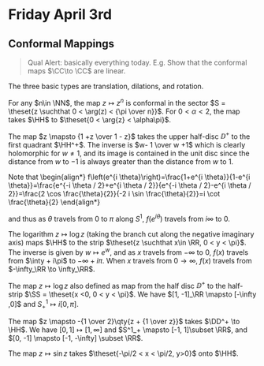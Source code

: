 # Friday April 3rd

## Conformal Mappings

> Qual Alert: basically everything today.
> E.g. Show that the conformal maps $\CC\to \CC$ are linear.

The three basic types are translation, dilations, and rotation.

For any $n\in \NN$, the map $z\mapsto z^n$ is conformal in the sector $S = \theset{z \suchthat 0 < \arg(z) < {\pi \over n}}$.
For $0 < \alpha < 2$, the map takes $\HH$ to $\theset{0 < \arg{z} < \alpha\pi}$.

The map $z \mapsto {1 +z \over 1 - z}$ takes the upper half-disc $\DD^+$ to the first quadrant $\HH^+$.
The inverse is $w- 1 \over w +1$ which is clearly holomorphic for $w\neq 1$, and its image is contained in the unit disc since the distance from $w$ to $-1$ is always greater than the distance from $w$ to $1$.

Note that
\begin{align*}
f\left(e^{i \theta}\right)=\frac{1+e^{i \theta}}{1-e^{i \theta}}=\frac{e^{-i \theta / 2}+e^{i \theta / 2}}{e^{-i \theta / 2}-e^{i \theta / 2}}=\frac{2 \cos \frac{\theta}{2}}{-2 i \sin \frac{\theta}{2}}=i \cot \frac{\theta}{2}
\end{align*}

and thus as $\theta$ travels from $0$ to $\pi$ along $S^1$, $f(e^{i\theta})$ travels from $i\infty$ to 0.

The logarithm $z\mapsto \log z$ (taking the branch cut along the negative imaginary axis) maps $\HH$ to the strip $\theset{z \suchthat x\in \RR, 0 < y < \pi}$.
The inverse is given by $w \mapsto e^w$, and as $x$ travels from $-\infty$ to $0$, $f(x)$ travels from $\inty + i\pi$ to $-\infty + i\pi$.
When $x$ travels from $0\to\infty$, $f(x)$ travels from $-\infty_\RR \to \infty_\RR$.


The map $z \mapsto \log z$ also defined as map from the half disc $\DD^+$ to the half-strip $\SS = \theset{x <0, 0 < y < \pi}$.
We have $[1, -1]_\RR \mapsto [-\infty ,0]$ and $S^1_+ \mapsto i[0, \pi]$.

The map $z \mapsto -{1 \over 2}\qty{z + {1 \over z}}$ takes $\DD^+ \to \HH$.
We have $[0, 1] \mapsto [1 ,\infty]$ and $S^1_+ \mapsto [-1, 1]\subset \RR$, and $[0, -1] \mapsto [-1, -\infty] \subset \RR$.


The map $z\mapsto \sin z$ takes $\theset{-\pi/2 < x < \pi/2, y>0}$ onto $\HH$.

